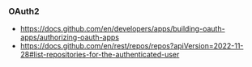 ### OAuth2 

- https://docs.github.com/en/developers/apps/building-oauth-apps/authorizing-oauth-apps
- https://docs.github.com/en/rest/repos/repos?apiVersion=2022-11-28#list-repositories-for-the-authenticated-user

```

```